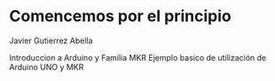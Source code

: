 # Comencemos por el principio
Javier Gutierrez Abella

Introduccion a Arduino y Familia MKR
Ejemplo basico de utilización de Arduino UNO y MKR
